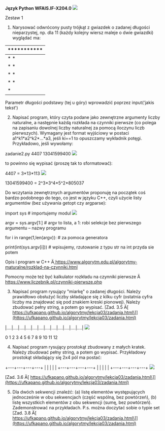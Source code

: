 ﻿**Język Python WFAIS.IF-X204.0 ![](Aspose.Words.265b8461-bbcd-4d81-8a82-7a66cd733bb0.001.png)**

Zestaw 1 

1. Narysować odwrócony pusty trójkąt z gwiazdek o zadanej długości nieparzystej, np. dla 11 (każdy kolejny wiersz maleje o dwie gwiazdki) wyglądać ma: 



|\*\*\*\*\*\*\*\*\*\*\* |
| - |
|\*       \* |
|\*     \* |
|\*   \* |
|\* \* |
|\* |
Parametr długości podstawy (tej u góry) wprowadzić poprzez input('jakis tekst') 

2. Napisać program, który czyta podane jako zewnętrzne argumenty liczby naturalne, a następnie każdą rozkłada na czynniki pierwsze (co polega na zapisaniu dowolnej liczby naturalnej za pomocą iloczynu liczb  pierwszych).  Wymagany  jest  format  wyjściowy  w  postaci  a1^k1\*a2^k2\*…\*a3,  jeśli  ki==1  to opuszczamy wykładnik potęgi. Przykładowo, jeśli wywołamy: 

zadanie2.py  4407  13041599400 ![](Aspose.Words.265b8461-bbcd-4d81-8a82-7a66cd733bb0.002.png)

to powinno się wypisać (proszę tak to sformatować): 

4407 = 3\*13\*113  ![](Aspose.Words.265b8461-bbcd-4d81-8a82-7a66cd733bb0.003.png)

13041599400 = 2^3\*3^4\*5^2\*805037 

Do wczytania zewnętrznych argumentów proponuję na początek coś bardzo podobnego do tego, co jest w języku C++, czyli użycie listy argumentów (bez używania getopt czy argparse): 

import sys # importujemy modul ![](Aspose.Words.265b8461-bbcd-4d81-8a82-7a66cd733bb0.004.png)

argv = sys.argv[1:] # argv to lista, a 1: robi selekcje bez pierwszego argumentu – nazwy programu 

for i in range(1,len(argv)): # za pomoca generatora 

print(int(sys.argv[i])) # wpisujemy, rzutowanie z typu str na int przyda sie potem 

Opis i program w C++ Ä[ https://www.algorytm.edu.pl/algorytmy-maturalne/rozklad-na-czynniki.html ](https://www.algorytm.edu.pl/algorytmy-maturalne/rozklad-na-czynniki.html)

Pomocny może też być kalkulator rozkładu na czynniki pierwsze Ä[ https://www.liczebnik.pl/czynniki-pierwsze.php ](https://www.liczebnik.pl/czynniki-pierwsze.php)

3. Napisać program rysujący "miarkę" o zadanej długości. Należy prawidłowo obsłużyć liczby składające się z kilku cyfr (ostatnia cyfra liczby ma znajdować się pod znakiem kreski pionowej). Należy zbudować pełny string, a potem go wypisać. [Zad. 3.5 Ä[ https://ufkapano.github.io/algorytmy/lekcja03/zadania.html\]](https://ufkapano.github.io/algorytmy/lekcja03/zadania.html) 

|....|....|....|....|....|....|....|....|....|....|....|....| ![](Aspose.Words.265b8461-bbcd-4d81-8a82-7a66cd733bb0.005.png)

0    1    2    3    4    5    6    7    8    9   10   11   12 

4. Napisać program rysujący prostokąt zbudowany z małych kratek. Należy  zbudować pełny string, a potem go wypisać. Przykładowy prostokąt składający się 2x4 pól ma postać: 

+---+---+---+---+ |   |   |   |   | +---+---+---+---+ |   |   |   |   |  +---+---+---+---+ ![](Aspose.Words.265b8461-bbcd-4d81-8a82-7a66cd733bb0.006.png)

[Zad. 3.6 Ä[ https://ufkapano.github.io/algorytmy/lekcja03/zadania.html\]](https://ufkapano.github.io/algorytmy/lekcja03/zadania.html) 

5. Dla dwóch sekwencji znaleźć: (a) listę elementów występujących jednocześnie w obu sekwencjach (część  wspólną,  bez  powtórzeń),  (b)  listę  wszystkich  elementów  z  obu  sekwencji  (sumę,  bez powtórzeń).  Zademonstrować  na  przykładach.  P.s.  można  doczytać  sobie  o  typie  set  [Zad. 3.8 Ä[ https://ufkapano.github.io/algorytmy/lekcja03/zadania.html\]](https://ufkapano.github.io/algorytmy/lekcja03/zadania.html) 
